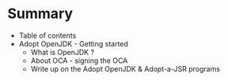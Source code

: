 # Summary

* Table of contents
* Adopt OpenJDK - Getting started
   * What is OpenJDK ?
   * About OCA - signing the OCA
   * Write up on the Adopt OpenJDK & Adopt-a-JSR programs

